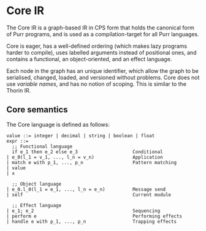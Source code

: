 # Core IR

The Core IR is a graph-based IR in CPS form that holds the canonical form of Purr programs, and is used as a compilation-target for all Purr languages.

Core is eager, has a well-defined ordering (which makes lazy programs harder to compile), uses labelled arguments instead of positional ones, and contains a functional, an object-oriented, and an effect language.

Each node in the graph has an unique identifier, which allow the graph to be serialised, changed, loaded, and versioned without problems. Core does not use _variable names_, and has no notion of scoping. This is similar to the Thorin IR.

## Core semantics

The Core language is defined as follows:

```
value ::= integer | decimal | string | boolean | float
expr ::=
  ;; Functional language
  if e_1 then e_2 else e_3                    Conditional
| e_0(l_1 = v_1, ..., l_n = v_n)              Application
| match e with p_1, ..., p_n                  Pattern matching
| value
| x

  ;; Object language
| e_0.l_0(l_1 = e_1, ..., l_n = e_n)          Message send
| self                                        Current module

  ;; Effect language
| e_1; e_2                                    Sequencing
| perform e                                   Performing effects
| handle e with p_1, ..., p_n                 Trapping effects
```
